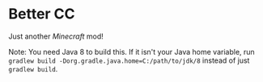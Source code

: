 # Better CC

Just another *Minecraft* mod!

Note: You need Java 8 to build this. If it isn't your Java home variable, run ```gradlew build -Dorg.gradle.java.home=C:/path/to/jdk/8``` instead of just ```gradlew build```.
